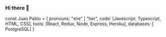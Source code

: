 ### Hi there 👋
const Juan Pablo = {
pronouns: "she" | "her",
code: [Javascript, Typescript, HTML, CSS],
tools: [React, Redux, Node, Express, Heroku],
databases: [ PostgreSQL]
}

<!--
**krosul/krosul** is a ✨ _special_ ✨ repository because its `README.md` (this file) appears on your GitHub profile.

Here are some ideas to get you started:

- 🔭 I’m currently working on ...
- 🌱 I’m currently learning ...
- 👯 I’m looking to collaborate on ...
- 🤔 I’m looking for help with ...
- 💬 Ask me about ...
- 📫 How to reach me: ...
- 😄 Pronouns: ...
- ⚡ Fun fact: ...
-->
